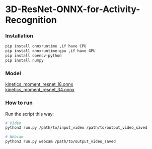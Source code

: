 # 3D-ResNet-ONNX-for-Activity-Recognition

### Installation
```sh
pip install onnxruntime ,if have CPU 
pip install onnxruntime-gpu ,if have GPU 
pip install opencv-python
pip install numpy
```
### Model

[kinetics_moment_resnet_18.onnx](https://drive.google.com/file/d/1i3Ghm34H0Tn1Iy9Bapz_uxs8ZNesW2Ny/view?usp=sharing) \
[kinetics_moment_resnet_34.onnx](https://drive.google.com/file/d/1L1cCq37pfM91gSwetehbfSZPC6ou7MIU/view?usp=sharing)

### How to run
Run the script this way:

```sh
# Video
python3 run.py /path/to/input_video /path/to/output_video_saved

# Webcam
python3 run.py webcam /path/to/output_video_saved
```

